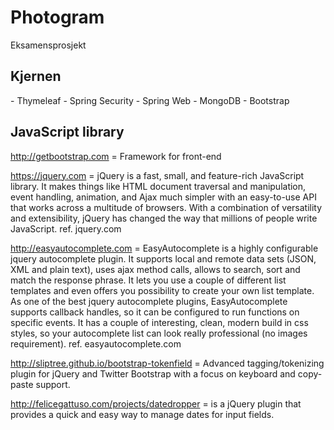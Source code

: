 # Photogram
Eksamensprosjekt 

<h2>Kjernen</h2>
- Thymeleaf
- Spring Security
- Spring Web
- MongoDB
- Bootstrap


<h2>JavaScript library</h2>

http://getbootstrap.com = Framework for front-end

https://jquery.com = jQuery is a fast, small, and feature-rich JavaScript library. It makes things like HTML document traversal and manipulation, event handling, animation, and Ajax much simpler with an easy-to-use API that works across a multitude of browsers. With a combination of versatility and extensibility, jQuery has changed the way that millions of people write JavaScript. ref. jquery.com

http://easyautocomplete.com = EasyAutocomplete is a highly configurable jquery autocomplete plugin. It supports local and remote data sets (JSON, XML and plain text), uses ajax method calls, allows to search, sort and match the response phrase. It lets you use a couple of different list templates and even offers you possibility to create your own list template. As one of the best jquery autocomplete plugins, EasyAutocomplete supports callback handles, so it can be configured to run functions on specific events. It has a couple of interesting, clean, modern build in css styles, so your autocomplete list can look really professional (no images requirement). ref. easyautocomplete.com

http://sliptree.github.io/bootstrap-tokenfield = Advanced tagging/tokenizing plugin for jQuery and Twitter Bootstrap with a focus on keyboard and copy-paste support.

http://felicegattuso.com/projects/datedropper = is a jQuery plugin that provides a quick and easy way to manage dates for input fields.

